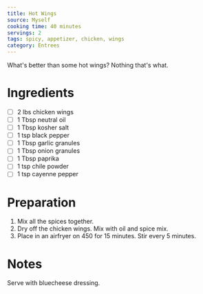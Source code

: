 ```yaml
---
title: Hot Wings
source: Myself
cooking time: 40 minutes
servings: 2
tags: spicy, appetizer, chicken, wings
category: Entrees
---
```


What's better than some hot wings? Nothing that's what.

Ingredients
===========

* [ ] 2 lbs chicken wings
* [ ] 1 Tbsp neutral oil
* [ ] 1 Tbsp kosher salt
* [ ] 1 tsp black pepper
* [ ] 1 Tbsp garlic granules
* [ ] 1 Tbsp onion granules
* [ ] 1 Tbsp paprika
* [ ] 1 tsp chile powder
* [ ] 1 tsp cayenne pepper

Preparation
===========
1. Mix all the spices together.
2. Dry off the chicken wings. Mix with oil and spice mix.
3. Place in an airfryer on 450 for 15 minutes. Stir every 5 minutes.

Notes
=====

Serve with bluecheese dressing.
